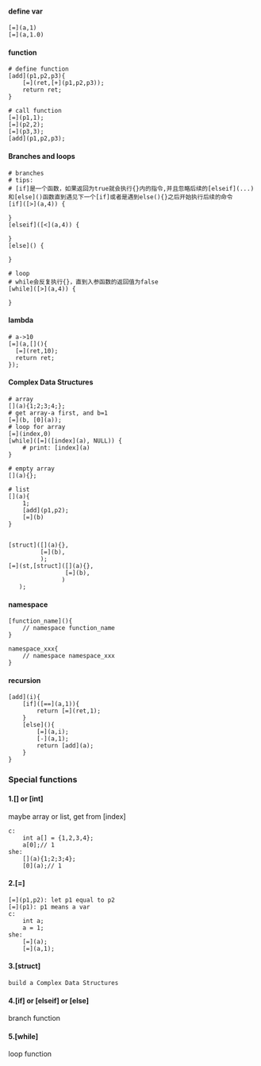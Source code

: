 #### define var

```
[=](a,1)
[=](a,1.0)
```



#### function

```
# define function
[add](p1,p2,p3){
	[=](ret,[+](p1,p2,p3));
	return ret;
}

# call function
[=](p1,1);
[=](p2,2);
[=](p3,3);
[add](p1,p2,p3);
```



#### Branches and loops

```
# branches
# tips:
# [if]是一个函数，如果返回为true就会执行{}内的指令,并且忽略后续的[elseif](...)和[else]()函数直到遇见下一个[if]或者是遇到else(){}之后开始执行后续的命令
[if]([>](a,4)) {

}
[elseif]([<](a,4)) {

}
[else]() {

}

# loop
# while会反复执行{}，直到入参函数的返回值为false
[while]([>](a,4)) {

}
```



#### lambda

```
# a->10
[=](a,[](){
  [=](ret,10);
  return ret;
});
```



#### Complex Data Structures

```
# array 
[](a){1;2;3;4;};
# get array-a first, and b=1
[=](b, [0](a));
# loop for array
[=](index,0)
[while]([=]([index](a), NULL)) {
    # print: [index](a)
}

# empty array
[](a){};

# list
[](a){
    1;
    [add](p1,p2);
    [=](b)
}


[struct]([](a){},
         [=](b),
         );
[=](st,[struct]([](a){},
                [=](b),
               )
   );
```



#### namespace

```
[function_name](){
	// namespace function_name
}

namespace_xxx{
	// namespace namespace_xxx
}
```



#### recursion

```
[add](i){
	[if]([==](a,1)){
	    return [=](ret,1);
	}
	[else](){
		[=](a,i);
	    [-](a,1);
	    return [add](a);
	}
}
```



### Special functions

#### 1.[] or [int]

maybe array or list, get from [index]

```
c:
    int a[] = {1,2,3,4};
    a[0];// 1
she:
    [](a){1;2;3;4};
    [0](a);// 1
```



#### 2.[=]

```
[=](p1,p2): let p1 equal to p2
[=](p1): p1 means a var
c:
    int a;
    a = 1;
she:
    [=](a);
    [=](a,1);
```

#### 3.[struct]

```
build a Complex Data Structures
```

#### 4.[if] or [elseif] or [else]

branch function

#### 5.[while]

loop function

